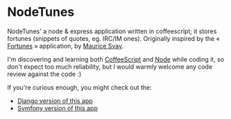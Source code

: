 NodeTunes
=========

NodeTunes' a node & express application written in coffeescript; it stores fortunes (snippets of quotes, eg. IRC/IM ones). Originally inspired by the « [Fortunes](http://fortunes.inertie.org/) » application, by [Maurice Svay](http://svay.com/).

I'm discovering and learning both [CoffeeScript](http://coffeescript.org/) and [Node](http://nodejs.org/) while coding it, so don't expect too much reliability, but I would warmly welcome any code review against the code :)

If you're curious enough, you might check out the:

- [Django version of this app](http://github.com/n1k0/djortunes)
- [Symfony version of this app](http://github.com/n1k0/sftunes)
